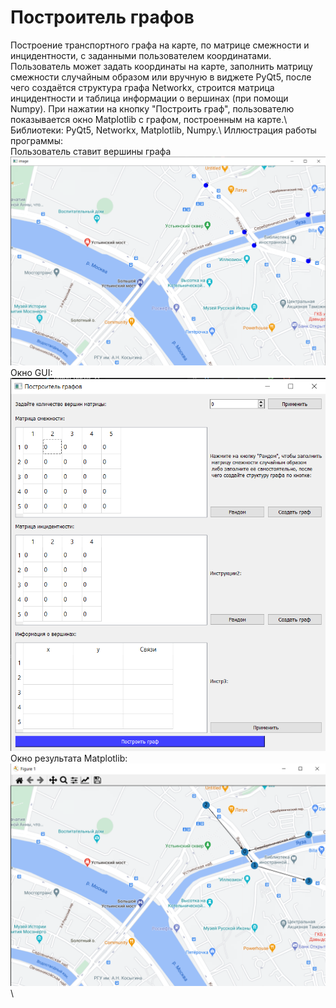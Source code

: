 # Построитель графов
Построение транспортного графа на карте, по матрице смежности и инцидентности, с заданными пользователем координатами. Пользователь может задать координаты на карте, заполнить матрицу смежности случайным образом или вручную в виджете PyQt5, после чего создаётся структура графа Networkx, строится матрица инцидентности и таблица информации о вершинах (при помощи Numpy). При нажатии на кнопку "Построить граф", пользователю показывается окно Matplotlib с графом, построенным на карте.\\
Библиотеки: PyQt5, Networkx, Matplotlib, Numpy.\\
Иллюстрация работы программы:\
Пользователь ставит вершины графа\
![Image 1](illustrations/put_points.png)\
Окно GUI:\
![Image 2](illustrations/gui.png)\
Окно результата Matplotlib:\
![Image 3](illustrations/view_graph.png)\
